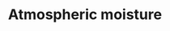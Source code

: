 ---
title: Atmospheric moisture
longTitle: 'Atmospheric moisture'
tags:
- gccommon
usedFor:
- "[[Humidity]]"
---